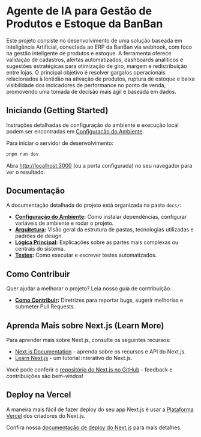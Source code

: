 # Agente de IA para Gestão de Produtos e Estoque da BanBan

Este projeto consiste no desenvolvimento de uma solução baseada em Inteligência Artificial, conectada ao ERP da BanBan via webhook, com foco na gestão inteligente de produtos e estoque. A ferramenta oferece validação de cadastros, alertas automatizados, dashboards analíticos e sugestões estratégicas para otimização de giro, margem e redistribuição entre lojas.
O principal objetivo é resolver gargalos operacionais relacionados à lentidão na ativação de produtos, ruptura de estoque e baixa visibilidade dos indicadores de performance no ponto de venda, promovendo uma tomada de decisão mais ágil e baseada em dados.

## Iniciando (Getting Started)

Instruções detalhadas de configuração do ambiente e execução local podem ser encontradas em [Configuração do Ambiente](./docs/SETUP.md).

Para iniciar o servidor de desenvolvimento:

```bash
pnpm run dev
```

Abra [http://localhost:3000](http://localhost:3000) (ou a porta configurada) no seu navegador para ver o resultado.

## Documentação

A documentação detalhada do projeto está organizada na pasta `docs/`:

*   **[Configuração do Ambiente](./docs/SETUP.md):** Como instalar dependências, configurar variáveis de ambiente e rodar o projeto.
*   **[Arquitetura](./docs/ARCHITECTURE.md):** Visão geral da estrutura de pastas, tecnologias utilizadas e padrões de design.
*   **[Lógica Principal](./docs/CORE_LOGIC.md):** Explicações sobre as partes mais complexas ou centrais do sistema.
*   **[Testes](./docs/TESTING.md):** Como executar e escrever testes automatizados.

## Como Contribuir

Quer ajudar a melhorar o projeto? Leia nosso guia de contribuição:

*   **[Como Contribuir](./CONTRIBUTING.md):** Diretrizes para reportar bugs, sugerir melhorias e submeter Pull Requests.

## Aprenda Mais sobre Next.js (Learn More)

Para aprender mais sobre Next.js, consulte os seguintes recursos:

*   [Next.js Documentation](https://nextjs.org/docs) - aprenda sobre os recursos e API do Next.js.
*   [Learn Next.js](https://nextjs.org/learn) - um tutorial interativo do Next.js.

Você pode conferir o [repositório do Next.js no GitHub](https://github.com/vercel/next.js/) - feedback e contribuições são bem-vindos!

## Deploy na Vercel

A maneira mais fácil de fazer deploy do seu app Next.js é usar a [Plataforma Vercel](https://vercel.com/new?utm_medium=default-template&filter=next.js&utm_source=create-next-app&utm_campaign=create-next-app-readme) dos criadores do Next.js.

Confira nossa [documentação de deploy do Next.js](https://nextjs.org/docs/app/building-your-application/deploying) para mais detalhes.
